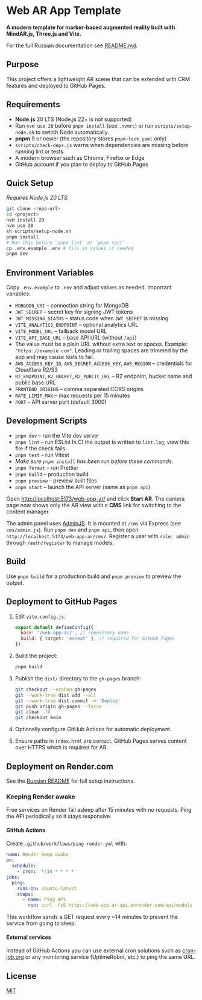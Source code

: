 # Web AR App Template

**A modern template for marker-based augmented reality built with MindAR.js, Three.js and Vite.**

For the full Russian documentation see [README.md](./README.md).

## Purpose

This project offers a lightweight AR scene that can be extended with CRM features and deployed to GitHub Pages.

## Requirements

- **Node.js** 20 LTS (Node.js 22+ is not supported)
- Run `nvm use 20` before `pnpm install` (see `.nvmrc`)
  or run `scripts/setup-node.sh` to switch Node automatically.
- **pnpm** 9 or newer (the repository stores `pnpm-lock.yaml` only)
- `scripts/check-deps.js` warns when dependencies are missing before running lint or tests
- A modern browser such as Chrome, Firefox or Edge
- GitHub account if you plan to deploy to GitHub Pages

## Quick Setup

_Requires Node.js 20 LTS._

```bash
git clone <repo-url>
cd <project>
nvm install 20
nvm use 20
sh scripts/setup-node.sh
pnpm install
# Run this before `pnpm lint` or `pnpm test`
cp .env.example .env # fill in values if needed
pnpm dev
```

## Environment Variables

Copy `.env.example` to `.env` and adjust values as needed. Important variables:

- `MONGODB_URI` – connection string for MongoDB
- `JWT_SECRET` – secret key for signing JWT tokens
- `JWT_MISSING_STATUS` – status code when `JWT_SECRET` is missing
- `VITE_ANALYTICS_ENDPOINT` – optional analytics URL
- `VITE_MODEL_URL` – fallback model URL
- `VITE_API_BASE_URL` – base API URL (without `/api`)
- The value must be a plain URL without extra text or spaces.
  Example: `"https://example.com"`.
  Leading or trailing spaces are trimmed by the app and may cause tests to fail.
- `AWS_ACCESS_KEY_ID`, `AWS_SECRET_ACCESS_KEY`, `AWS_REGION` – credentials for Cloudflare R2/S3
- `R2_ENDPOINT`, `R2_BUCKET`, `R2_PUBLIC_URL` – R2 endpoint, bucket name and public base URL
- `FRONTEND_ORIGINS` – comma separated CORS origins
- `RATE_LIMIT_MAX` – max requests per 15 minutes
- `PORT` – API server port (default 3000)

## Development Scripts

- `pnpm dev` – run the Vite dev server
- `pnpm lint` – run ESLint
  In CI the output is written to `lint.log`; view this file if the check fails.
- `pnpm test` – run Vitest
- _Make sure `pnpm install` has been run before these commands._
- `pnpm format` – run Prettier
- `pnpm build` – production build
- `pnpm preview` – preview built files
- `pnpm start` – launch the API server (same as `pnpm api`)

Open [http://localhost:5173/web-app-ar/](http://localhost:5173/web-app-ar/) and click **Start AR**.
The camera page now shows only the AR view with a **CMS** link for switching to the content manager.

The admin panel uses [AdminJS](https://github.com/SoftwareBrothers/adminjs).
It is mounted at `/cms` via Express (see `cms/admin.js`).
Run `pnpm dev` and `pnpm api`, then open `http://localhost:5173/web-app-ar/cms/`.
Register a user with `role: admin` through `/auth/register` to manage models.

## Build

Use `pnpm build` for a production build and `pnpm preview` to preview the output.

## Deployment to GitHub Pages

1. Edit `vite.config.js`:
   ```js
   export default defineConfig({
     base: '/web-app-ar/', // repository name
     build: { target: 'esnext' }, // required for GitHub Pages
   });
   ```
2. Build the project:
   ```bash
   pnpm build
   ```
3. Publish the `dist/` directory to the `gh-pages` branch:

   ```bash
   git checkout --orphan gh-pages
   git --work-tree dist add --all
   git --work-tree dist commit -m 'Deploy'
   git push origin gh-pages --force
   git clean -fd
   git checkout main
   ```

4. Optionally configure GitHub Actions for automatic deployment.
5. Ensure paths in `index.html` are correct. GitHub Pages serves content over HTTPS which is required for AR.

## Deployment on Render.com

See the [Russian README](./README.md) for full setup instructions.

### Keeping Render awake

Free services on Render fall asleep after 15 minutes with no requests. Ping the API periodically so it stays responsive.

#### GitHub Actions

Create `.github/workflows/ping-render.yml` with:

```yaml
name: Render keep awake
on:
  schedule:
    - cron: '*/14 * * * *'
jobs:
  ping:
    runs-on: ubuntu-latest
    steps:
      - name: Ping API
        run: curl -fsS https://web-app-ar-api.onrender.com/api/models
```

This workflow sends a GET request every ~14 minutes to prevent the service from going to sleep.

#### External services

Instead of GitHub Actions you can use external cron solutions such as [cron-job.org](https://cron-job.org/) or any monitoring service (UptimeRobot, etc.) to ping the same URL.

## License

[MIT](./LICENSE)
